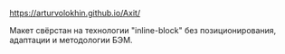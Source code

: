 https://arturvolokhin.github.io/Axit/

Макет свёрстан на технологии "inline-block" без позиционирования, адаптации и методологии БЭМ.
